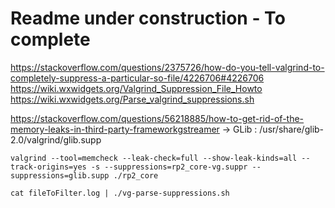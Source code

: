 # Readme under construction - To complete

https://stackoverflow.com/questions/2375726/how-do-you-tell-valgrind-to-completely-suppress-a-particular-so-file/4226706#4226706
https://wiki.wxwidgets.org/Valgrind_Suppression_File_Howto
https://wiki.wxwidgets.org/Parse_valgrind_suppressions.sh

https://stackoverflow.com/questions/56218885/how-to-get-rid-of-the-memory-leaks-in-third-party-frameworkgstreamer
-> GLib : /usr/share/glib-2.0/valgrind/glib.supp

```shell
valgrind --tool=memcheck --leak-check=full --show-leak-kinds=all --track-origins=yes -s --suppressions=rp2_core-vg.suppr --suppressions=glib.supp ./rp2_core
```

```shell
cat fileToFilter.log | ./vg-parse-suppressions.sh
```
